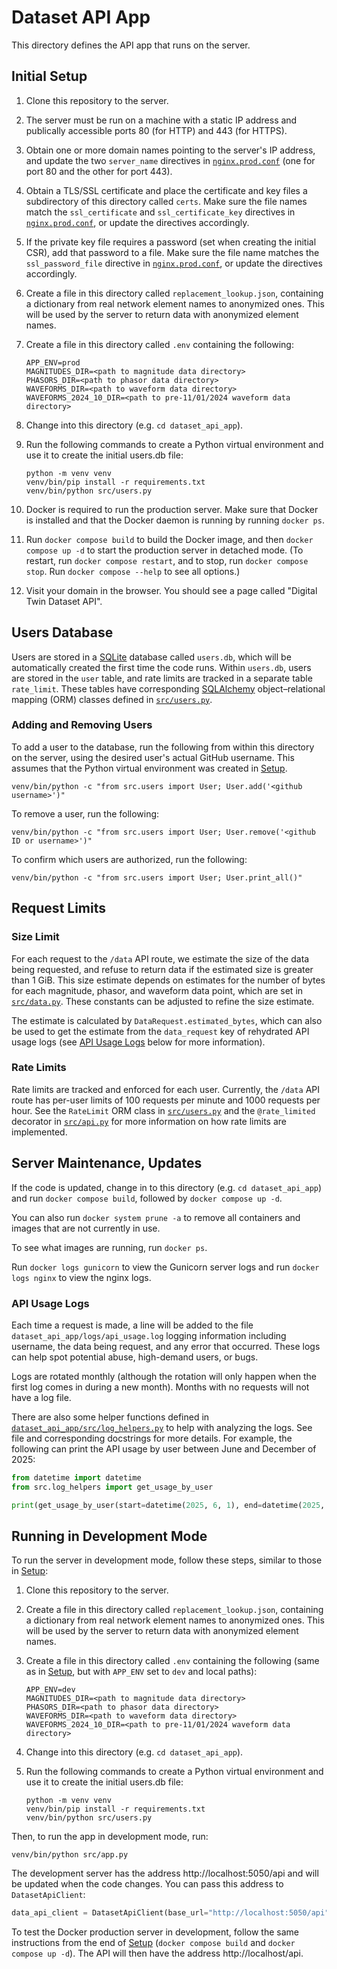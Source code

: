 # Dataset API App

This directory defines the API app that runs on the server.

## Initial Setup

1. Clone this repository to the server.

2. The server must be run on a machine with a static IP address and publically
   accessible ports 80 (for HTTP) and 443 (for HTTPS).

3. Obtain one or more domain names pointing to the server's IP address, and update the
   two `server_name` directives in [`nginx.prod.conf`](nginx.prod.conf) (one for port 80
   and the other for port 443).

4. Obtain a TLS/SSL certificate and place the certificate and key files a subdirectory
   of this directory called `certs`. Make sure the file names match the `ssl_certificate`
   and `ssl_certificate_key` directives in [`nginx.prod.conf`](nginx.prod.conf), or
   update the directives accordingly.

5. If the private key file requires a password (set when creating the initial CSR), add
   that password to a file. Make sure the file name matches the `ssl_password_file`
   directive in [`nginx.prod.conf`](nginx.prod.conf), or update the directives
   accordingly.

6. Create a file in this directory called `replacement_lookup.json`, containing a
   dictionary from real network element names to anonymized ones. This will be used by
   the server to return data with anonymized element names.

7. Create a file in this directory called `.env` containing the following:

   ```env
   APP_ENV=prod
   MAGNITUDES_DIR=<path to magnitude data directory>
   PHASORS_DIR=<path to phasor data directory>
   WAVEFORMS_DIR=<path to waveform data directory>
   WAVEFORMS_2024_10_DIR=<path to pre-11/01/2024 waveform data directory>
   ```

8. Change into this directory (e.g. `cd dataset_api_app`).

9. Run the following commands to create a Python virtual environment and use it to
   create the initial users.db file:

   ```
   python -m venv venv
   venv/bin/pip install -r requirements.txt
   venv/bin/python src/users.py
   ```

10. Docker is required to run the production server. Make sure that Docker is installed
    and that the Docker daemon is running by running `docker ps`.

11. Run `docker compose build` to build the Docker image, and then `docker compose up -d`
    to start the production server in detached mode. (To restart, run
    `docker compose restart`, and to stop, run `docker compose stop`. Run
    `docker compose --help` to see all options.)

12. Visit your domain in the browser. You should see a page called "Digital Twin Dataset
    API".

## Users Database

Users are stored in a [SQLite](https://www.sqlite.org) database called `users.db`, which
will be automatically created the first time the code runs. Within `users.db`, users are
stored in the `user` table, and rate limits are tracked in a separate table `rate_limit`.
These  tables have corresponding [SQLAlchemy](https://www.sqlalchemy.org)
object–relational mapping (ORM) classes defined in [`src/users.py`](src/users.py).

### Adding and Removing Users

To add a user to the database, run the following from within this directory on the
server, using the desired user's actual GitHub username. This assumes that the Python
virtual environment was created in [Setup](#setup).

```
venv/bin/python -c "from src.users import User; User.add('<github username>')"
```

To remove a user, run the following:

```
venv/bin/python -c "from src.users import User; User.remove('<github ID or username>')"
```

To confirm which users are authorized, run the following:

```
venv/bin/python -c "from src.users import User; User.print_all()"
```

## Request Limits

### Size Limit

For each request to the `/data` API route, we estimate the size of the data being
requested, and refuse to return data if the estimated size is greater than 1 GiB. This
size estimate depends on estimates for the number of bytes for each magnitude, phasor,
and waveform data point, which are set in [`src/data.py`](src/data.py). These constants
can be adjusted to refine the size estimate.

The estimate is calculated by `DataRequest.estimated_bytes`, which can also be used to
get the estimate from the `data_request` key of rehydrated API usage logs (see
[API Usage Logs](#api-usage-logs) below for more information).

### Rate Limits

Rate limits are tracked and enforced for each user. Currently, the `/data` API route has
per-user limits of 100 requests per minute and 1000 requests per hour. See the `RateLimit`
ORM class in [`src/users.py`](src/users.py) and the `@rate_limited` decorator in
[`src/api.py`](src/api.py) for more information on how rate limits are implemented.

## Server Maintenance, Updates

If the code is updated, change in to this directory (e.g. `cd dataset_api_app`) and run
`docker compose build`, followed by `docker compose up -d`.

You can also run `docker system prune -a` to remove all containers and images that are
not currently in use.

To see what images are running, run `docker ps`.

Run `docker logs gunicorn` to view the Gunicorn server logs and run `docker logs nginx`
to view the nginx logs.

### API Usage Logs

Each time a request is made, a line will be added to the file
`dataset_api_app/logs/api_usage.log` logging information including username, the data
being request, and any error that occurred. These logs can help spot potential abuse,
high-demand users, or bugs.

Logs are rotated monthly (although the rotation will only happen when the first log
comes in during a new month). Months with no requests will not have a log file.

There are also some helper functions defined in
[`dataset_api_app/src/log_helpers.py`](src/log_helpers.py) to help with analyzing the
logs. See file and corresponding docstrings for more details. For example, the following
can print the API usage by user between June and December of 2025:

```python
from datetime import datetime
from src.log_helpers import get_usage_by_user

print(get_usage_by_user(start=datetime(2025, 6, 1), end=datetime(2025, 12, 31)))
```

## Running in Development Mode

To run the server in development mode, follow these steps, similar to those in
[Setup](#setup):

1. Clone this repository to the server.

2. Create a file in this directory called `replacement_lookup.json`, containing a
   dictionary from real network element names to anonymized ones. This will be used by
   the server to return data with anonymized element names.

3. Create a file in this directory called `.env` containing the following (same as in
   [Setup](#setup), but with `APP_ENV` set to `dev` and local paths):

   ```env
   APP_ENV=dev
   MAGNITUDES_DIR=<path to magnitude data directory>
   PHASORS_DIR=<path to phasor data directory>
   WAVEFORMS_DIR=<path to waveform data directory>
   WAVEFORMS_2024_10_DIR=<path to pre-11/01/2024 waveform data directory>
   ```

4. Change into this directory (e.g. `cd dataset_api_app`).

5. Run the following commands to create a Python virtual environment and use it to
   create the initial users.db file:

   ```
   python -m venv venv
   venv/bin/pip install -r requirements.txt
   venv/bin/python src/users.py
   ```

Then, to run the app in development mode, run:

```
venv/bin/python src/app.py
```

The development server has the address http://localhost:5050/api and will be updated
when the code changes. You can pass this address to `DatasetApiClient`:

```python
data_api_client = DatasetApiClient(base_url="http://localhost:5050/api")
```

To test the Docker production server in development, follow the same instructions from
the end of [Setup](#setup) (`docker compose build` and `docker compose up -d`). The
API will then have the address http://localhost/api.

